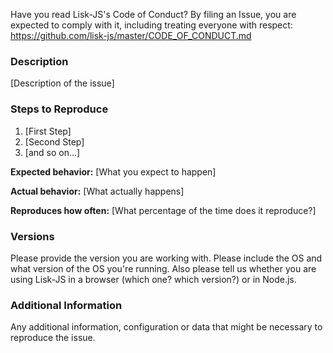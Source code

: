 Have you read Lisk-JS's Code of Conduct? By filing an Issue, you are expected to comply with it, including treating everyone with respect: https://github.com/lisk-js/master/CODE_OF_CONDUCT.md

### Description

[Description of the issue]

### Steps to Reproduce

1. [First Step]
2. [Second Step]
3. [and so on...]

**Expected behavior:** [What you expect to happen]

**Actual behavior:** [What actually happens]

**Reproduces how often:** [What percentage of the time does it reproduce?]

### Versions

Please provide the version you are working with. Please include the OS and what version of the OS you're running.
Also please tell us whether you are using Lisk-JS in a browser (which one? which version?) or in Node.js.

### Additional Information

Any additional information, configuration or data that might be necessary to reproduce the issue.
